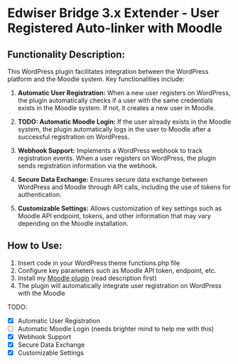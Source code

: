 # Edwiser Bridge 3.x Extender - User Registered Auto-linker with Moodle

## Functionality Description:

This WordPress plugin facilitates integration between the WordPress platform and the Moodle system. Key functionalities include:

1. **Automatic User Registration:** When a new user registers on WordPress, the plugin automatically checks if a user with the same credentials exists in the Moodle system. If not, it creates a new user in Moodle.

2. **TODO: Automatic Moodle Login:** If the user already exists in the Moodle system, the plugin automatically logs in the user to Moodle after a successful registration on WordPress.

3. **Webhook Support:** Implements a WordPress webhook to track registration events. When a user registers on WordPress, the plugin sends registration information via the webhook.

4. **Secure Data Exchange:** Ensures secure data exchange between WordPress and Moodle through API calls, including the use of tokens for authentication.

5. **Customizable Settings:** Allows customization of key settings such as Moodle API endpoint, tokens, and other information that may vary depending on the Moodle installation.

## How to Use:

1. Insert code in your WordPress theme functions.php file
2. Configure key parameters such as Moodle API token, endpoint, etc.
3. Install my [Moodle plugin](https://github.com/Buda9/moodle-local_wp_integration) (read description first)
4. The plugin will automatically integrate user registration on WordPress with the Moodle

TODO:

- [x] Automatic User Registration
- [ ] Automatic Moodle Login (needs brighter mind to help me with this)
- [x] Webhook Support
- [x] Secure Data Exchange
- [x] Customizable Settings
